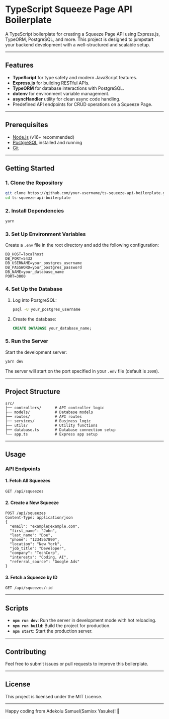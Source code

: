 # TypeScript Squeeze Page API Boilerplate

A TypeScript boilerplate for creating a Squeeze Page API using Express.js, TypeORM, PostgreSQL, and more. This project is designed to jumpstart your backend development with a well-structured and scalable setup.

---

## Features
- **TypeScript** for type safety and modern JavaScript features.
- **Express.js** for building RESTful APIs.
- **TypeORM** for database interactions with PostgreSQL.
- **dotenv** for environment variable management.
- **asyncHandler** utility for clean async code handling.
- Predefined API endpoints for CRUD operations on a Squeeze Page.

---

## Prerequisites
- [Node.js](https://nodejs.org/) (v16+ recommended)
- [PostgreSQL](https://www.postgresql.org/) installed and running
- [Git](https://git-scm.com/)

---

## Getting Started

### 1. Clone the Repository
```bash
git clone https://github.com/your-username/ts-squeeze-api-boilerplate.git
cd ts-squeeze-api-boilerplate
```

### 2. Install Dependencies
```bash
yarn
```

### 3. Set Up Environment Variables
Create a `.env` file in the root directory and add the following configuration:
```env
DB_HOST=localhost
DB_PORT=5432
DB_USERNAME=your_postgres_username
DB_PASSWORD=your_postgres_password
DB_NAME=your_database_name
PORT=3000
```

### 4. Set Up the Database
1. Log into PostgreSQL:
   ```bash
   psql -U your_postgres_username
   ```
2. Create the database:
   ```sql
   CREATE DATABASE your_database_name;
   ```

### 5. Run the Server
Start the development server:
```bash
yarn dev
```

The server will start on the port specified in your `.env` file (default is `3000`).

---

## Project Structure
```plaintext
src/
├── controllers/      # API controller logic
├── models/           # Database models
├── routes/           # API routes
├── services/         # Business logic
├── utils/            # Utility functions
├── database.ts       # Database connection setup
└── app.ts            # Express app setup
```

---

## Usage
### API Endpoints
#### 1. Fetch All Squeezes
```http
GET /api/squeezes
```

#### 2. Create a New Squeeze
```http
POST /api/squeezes
Content-Type: application/json
{
  "email": "example@example.com",
  "first_name": "John",
  "last_name": "Doe",
  "phone": "1234567890",
  "location": "New York",
  "job_title": "Developer",
  "company": "TechCorp",
  "interests": "Coding, AI",
  "referral_source": "Google Ads"
}
```

#### 3. Fetch a Squeeze by ID
```http
GET /api/squeezes/:id
```

---

## Scripts
- **`npm run dev`**: Run the server in development mode with hot reloading.
- **`npm run build`**: Build the project for production.
- **`npm start`**: Start the production server.

---

## Contributing
Feel free to submit issues or pull requests to improve this boilerplate.

---

## License
This project is licensed under the MIT License.

---

Happy coding from Adekolu Samuel(Samixx Yasuke)! 🎉
